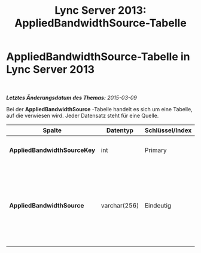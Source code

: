 ﻿---
title: 'Lync Server 2013: AppliedBandwidthSource-Tabelle'
TOCTitle: AppliedBandwidthSource-Tabelle
ms:assetid: 24fb3caf-19b3-4c0a-90d7-ca5d53de32ad
ms:mtpsurl: https://technet.microsoft.com/de-de/library/Gg425725(v=OCS.15)
ms:contentKeyID: 49293446
ms.date: 05/19/2016
mtps_version: v=OCS.15
ms.translationtype: HT
---

# AppliedBandwidthSource-Tabelle in Lync Server 2013

 

_**Letztes Änderungsdatum des Themas:** 2015-03-09_

Bei der **AppliedBandwidthSource** -Tabelle handelt es sich um eine Tabelle, auf die verwiesen wird. Jeder Datensatz steht für eine Quelle.


<table>
<colgroup>
<col style="width: 25%" />
<col style="width: 25%" />
<col style="width: 25%" />
<col style="width: 25%" />
</colgroup>
<thead>
<tr class="header">
<th><strong>Spalte</strong></th>
<th><strong>Datentyp</strong></th>
<th><strong>Schlüssel/Index</strong></th>
<th><strong>Beschreibung</strong></th>
</tr>
</thead>
<tbody>
<tr class="odd">
<td><p><strong>AppliedBandwidthSourceKey</strong></p></td>
<td><p>int</p></td>
<td><p>Primary</p></td>
<td><p>Eindeutige Zahl, die diese Quelle identifiziert.</p></td>
</tr>
<tr class="even">
<td><p><strong>AppliedBandwidthSource</strong></p></td>
<td><p>varchar(256)</p></td>
<td><p>Eindeutig</p></td>
<td><p>Dies ist die Quelle der vorgegebenen Bandbreitenbeschränkung. Sie beschreibt den Ursprung der Bandbreitenbeschränkung (z. B.&quot;Policy Server&quot;, &quot;TURN Server&quot; oder &quot;Modality&quot;).</p></td>
</tr>
</tbody>
</table>

